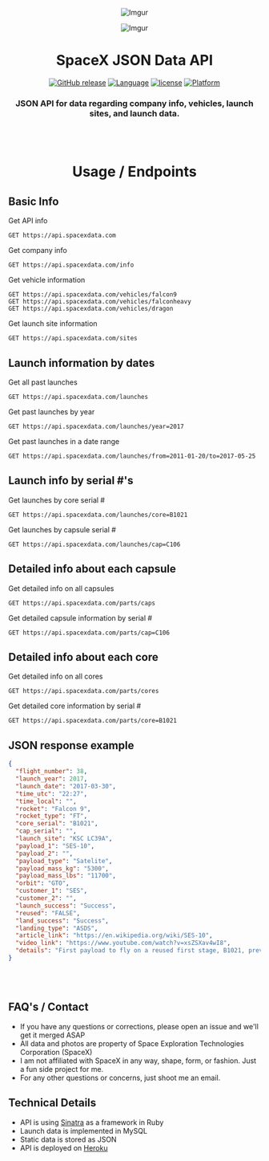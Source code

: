 <div align="center">

![Imgur](http://i.imgur.com/eL73Iit.png)

![Imgur](http://i.imgur.com/EdfIdgC.jpg)

# SpaceX JSON Data API

[![GitHub release](https://img.shields.io/github/release/jakewmeyer/SpaceX-API.svg)]()
[![Language](https://img.shields.io/badge/language-Ruby-red.svg)]()
[![license](https://img.shields.io/github/license/mashape/apistatus.svg)]()
[![Platform](https://img.shields.io/badge/platform-REST--API-brightgreen.svg)]()

### JSON API for data regarding company info, vehicles, launch sites, and launch data.
<br></br>
# Usage / Endpoints
</div>


## Basic Info
Get API info
```http
GET https://api.spacexdata.com
```
Get company info
```http
GET https://api.spacexdata.com/info
```
Get vehicle information
```http
GET https://api.spacexdata.com/vehicles/falcon9
GET https://api.spacexdata.com/vehicles/falconheavy
GET https://api.spacexdata.com/vehicles/dragon
```
Get launch site information
```http
GET https://api.spacexdata.com/sites
```
## Launch information by dates
Get all past launches
```http
GET https://api.spacexdata.com/launches
```
Get past launches by year
```http
GET https://api.spacexdata.com/launches/year=2017
```
Get past launches in a date range
```http
GET https://api.spacexdata.com/launches/from=2011-01-20/to=2017-05-25
```

## Launch info by serial #'s
Get launches by core serial #
```http
GET https://api.spacexdata.com/launches/core=B1021
```
Get launches by capsule serial #
```http
GET https://api.spacexdata.com/launches/cap=C106
```

## Detailed info about each capsule
Get detailed info on all capsules
```http
GET https://api.spacexdata.com/parts/caps
```
Get detailed capsule information by serial #
```http
GET https://api.spacexdata.com/parts/cap=C106
```

## Detailed info about each core
Get detailed info on all cores
```http
GET https://api.spacexdata.com/parts/cores
```
Get detailed core information by serial #
```http
GET https://api.spacexdata.com/parts/core=B1021
```

## JSON response example

```json
{
  "flight_number": 38,
  "launch_year": 2017,
  "launch_date": "2017-03-30",
  "time_utc": "22:27",
  "time_local": "",
  "rocket": "Falcon 9",
  "rocket_type": "FT",
  "core_serial": "B1021",
  "cap_serial": "",
  "launch_site": "KSC LC39A",
  "payload_1": "SES-10",
  "payload_2": "",
  "payload_type": "Satelite",
  "payload_mass_kg": "5300",
  "payload_mass_lbs": "11700",
  "orbit": "GTO",
  "customer_1": "SES",
  "customer_2": "",
  "launch_success": "Success",
  "reused": "FALSE",
  "land_success": "Success",
  "landing_type": "ASDS",
  "article_link": "https://en.wikipedia.org/wiki/SES-10",
  "video_link": "https://www.youtube.com/watch?v=xsZSXav4wI8",
  "details": "First payload to fly on a reused first stage, B1021, previously launched with CRS-8, which also landed a second time. In what is also a first, the payload fairing remained intact after a successful splashdown achieved with thrusters and a steerable parachute."
}
```  
<br></br>


## FAQ's / Contact
* If you have any questions or corrections, please open an issue and we'll get it merged ASAP
* All data and photos are property of Space Exploration Technologies Corporation (SpaceX)
* I am not affiliated with SpaceX in any way, shape, form, or fashion. Just a fun side project for me.
* For any other questions or concerns, just shoot me an email.

## Technical Details
* API is using [Sinatra](http://www.sinatrarb.com/) as a framework in Ruby
* Launch data is implemented in MySQL
* Static data is stored as JSON
* API is deployed on [Heroku](https://www.heroku.com/)
